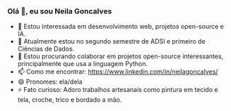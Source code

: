 ### Olá 👋, eu sou Neila Goncalves

- 👀 Estou interessada em desenvolvimento web, projetos open-source e IA.
- 🌱 Atualmente estou no segundo semestre de ADSI e primeiro de Ciências de Dados.
- 💞️ Estou procurando colaborar em projetos open-source interessantes, principalmente que usa a linguagem Python.
- 📫 Como me encontrar: https://www.linkedin.com/in/neilagoncalves/
- 😄 Pronomes: ela/dela
- ⚡ Fato curioso: Adoro trabalhos artesanais como pintura em tecido e tela, croche, trico e bordado a mão.



